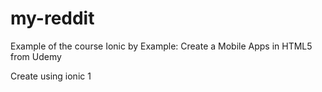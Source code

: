 # my-reddit
Example of the course Ionic by Example: Create a Mobile Apps in HTML5 from Udemy

Create using ionic 1
